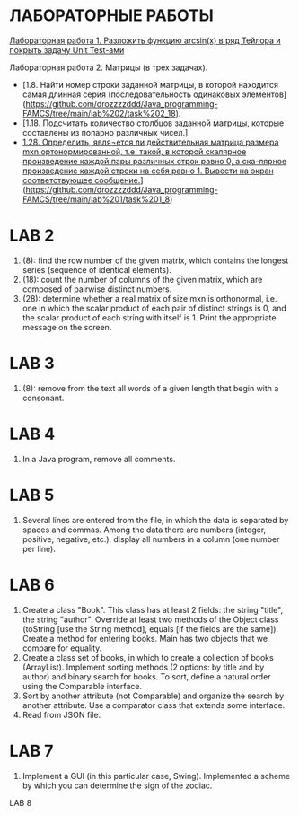 
# ЛАБОРАТОРНЫЕ РАБОТЫ
[Лабораторная работа 1. Разложить функцию arcsin(x) в ряд Тейлора и покрыть задачу Unit Test-ами](https://github.com/drozzzzddd/Java_programming-FAMCS/tree/main/lab%201/task%201_8)

Лабораторная работа 2. Матрицы (в трех задачах).
- [1.8.	Найти номер строки заданной матрицы, в которой находится самая длинная серия (последовательность одинаковых элементов] (https://github.com/drozzzzddd/Java_programming-FAMCS/tree/main/lab%202/task%202_18).
- [1.18.	Подсчитать количество столбцов заданной матрицы, которые составлены из попарно различных чисел.]
- [1.28.	Определить, явля¬ется ли действительная матрица размера mxn  ортонормированной, т.е. такой, в которой скалярное  произведение каждой пары различных строк равно 0,  а ска-лярное произведение каждой строки на себя равно 1. Вывести на экран соответствующее сообщение.](https://github.com/drozzzzddd/Java_programming-FAMCS/tree/main/lab%202/task%202_28)](https://github.com/drozzzzddd/Java_programming-FAMCS/tree/main/lab%201/task%201_8)
 
# LAB 2
1. (8): find the row number of the given matrix, which contains the longest series (sequence of identical elements).
2. (18): count the number of columns of the given matrix, which are composed of pairwise distinct numbers.
3. (28): determine whether a real matrix of size mxn is orthonormal, i.e. one in which the scalar product of each pair of distinct strings is 0, and the scalar product of each string with itself is 1. Print the appropriate message on the screen.

# LAB 3
1. (8): remove from the text all words of a given length that begin with a consonant.


# LAB 4
1. In a Java program, remove all comments.

# LAB 5
1. Several lines are entered from the file, in which the data is separated by spaces and commas. Among the data there are numbers (integer, positive, negative, etc.). display all numbers in a column (one number per line).

# LAB 6
1. Create a class "Book". This class has at least 2 fields: the string "title", the string "author". Override at least two methods of the Object class (toString [use the String method], equals [if the fields are the same]). Create a method for entering books. Main has two objects that we compare for equality.
2. Create a class set of books, in which to create a collection of books (ArrayList). Implement sorting methods (2 options: by title and by author) and binary search for books. To sort, define a natural order using the Comparable interface.
3. Sort by another attribute (not Comparable) and organize the search by another attribute. Use a comparator class that extends some interface.
4. Read from JSON file.

# LAB 7
1. Implement a GUI (in this particular case, Swing). Implemented a scheme by which you can determine the sign of the zodiac.

LAB 8
